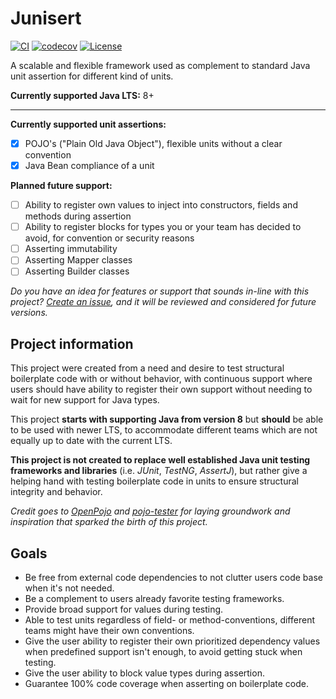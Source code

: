 # Junisert

[![CI](https://github.com/mattiaspersson09/junisert/actions/workflows/ci.yaml/badge.svg)](https://github.com/mattiaspersson09/junisert/actions/workflows/ci.yaml)
[![codecov](https://codecov.io/gh/mattiaspersson09/junisert/branch/main/graph/badge.svg?token=SEE3IT4F86)](https://codecov.io/gh/mattiaspersson09/junisert)
[![License](https://img.shields.io/badge/License-Apache_2.0-blue.svg)](https://opensource.org/licenses/Apache-2.0)

A scalable and flexible framework used as complement to standard Java unit assertion for different kind of units.

**Currently supported Java LTS:** 8+

---

**Currently supported unit assertions:**
- [x] POJO's ("Plain Old Java Object"), flexible units without a clear convention
- [x] Java Bean compliance of a unit

**Planned future support:**
- [ ] Ability to register own values to inject into constructors, fields and methods during assertion
- [ ] Ability to register blocks for types you or your team has decided to avoid, for convention or security reasons
- [ ] Asserting immutability
- [ ] Asserting Mapper classes
- [ ] Asserting Builder classes

*Do you have an idea for features or support that sounds in-line with this project? 
[Create an issue](https://github.com/mattiaspersson09/junisert/issues/new), and it will be 
reviewed and considered for future versions.*

## Project information

This project were created from a need and desire to test structural boilerplate code with or without behavior, with 
continuous support where users should have ability to register their own support without needing to wait for 
new support for Java types.

This project **starts with supporting Java from version 8** but **should** be able to be used 
with newer LTS, to accommodate different teams which are not equally up to date with the current LTS.

**This project is not created to replace well established Java unit testing frameworks and libraries**
(i.e. *JUnit*, *TestNG*, *AssertJ*), but rather give a helping hand
with testing boilerplate code in units to ensure structural integrity and behavior.

*Credit goes to [OpenPojo](https://github.com/OpenPojo/openpojo) and [pojo-tester](https://github.com/sta-szek/pojo-tester)
for laying groundwork and inspiration that sparked the birth of this project.*

## Goals

- Be free from external code dependencies to not clutter users code base when it's not needed.
- Be a complement to users already favorite testing frameworks.
- Provide broad support for values during testing.
- Able to test units regardless of field- or method-conventions, different teams might have their own conventions.
- Give the user ability to register their own prioritized dependency values when predefined support isn't enough,
to avoid getting stuck when testing.
- Give the user ability to block value types during assertion.
- Guarantee 100% code coverage when asserting on boilerplate code.



